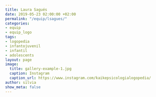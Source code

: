 ```yaml
---
title: Laura Sagués
date: 2019-05-23 02:00:00 +02:00
permalink: "/equip/lsagues/"
categories:
- equip
- equip_logo
tags:
- logopedia
- infantojuvenil
- infantil
- adolescents
layout: page
image:
  title: gallery-example-1.jpg
  caption: Instagram
  caption_url: https://www.instagram.com/kaikepsicologialogopedia/
author: silvia
show_meta: false
---
```


